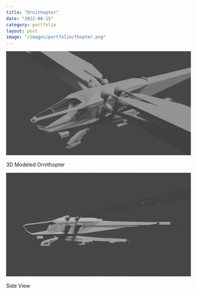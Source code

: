 ```yaml
---
title: "Ornithopter"
date: "2022-08-15"
category: portfolio
layout: post
image: "/images/portfolio/thopter.png"
---
```


<p align="center">
<img src='/images/portfolio/ornithopter-main.png', alt="Thopter">
</p>

<p>3D Modeled Ornithopter</p>

<p align="center">
<img src='/images/portfolio/ornithopter-side-view.png', alt="Thopter">
</p>

<p>Side View</p>
